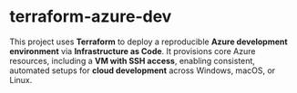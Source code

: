 # terraform-azure-dev
This project uses **Terraform** to deploy a reproducible **Azure development environment** via **Infrastructure as Code**. It provisions core Azure resources, including a **VM with SSH access**, enabling consistent, automated setups for **cloud development** across Windows, macOS, or Linux.
